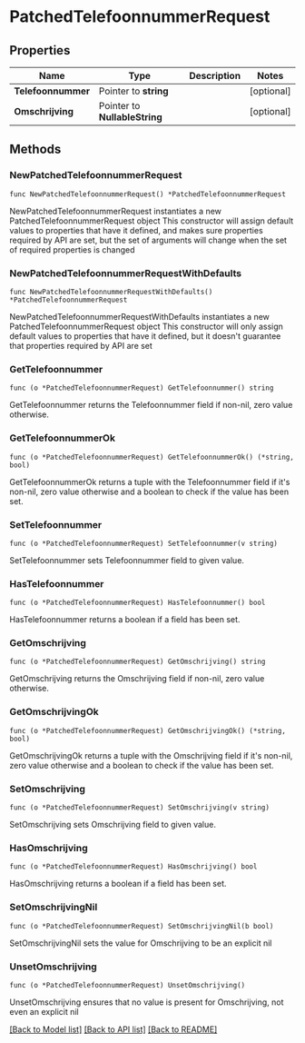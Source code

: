 # PatchedTelefoonnummerRequest

## Properties

Name | Type | Description | Notes
------------ | ------------- | ------------- | -------------
**Telefoonnummer** | Pointer to **string** |  | [optional] 
**Omschrijving** | Pointer to **NullableString** |  | [optional] 

## Methods

### NewPatchedTelefoonnummerRequest

`func NewPatchedTelefoonnummerRequest() *PatchedTelefoonnummerRequest`

NewPatchedTelefoonnummerRequest instantiates a new PatchedTelefoonnummerRequest object
This constructor will assign default values to properties that have it defined,
and makes sure properties required by API are set, but the set of arguments
will change when the set of required properties is changed

### NewPatchedTelefoonnummerRequestWithDefaults

`func NewPatchedTelefoonnummerRequestWithDefaults() *PatchedTelefoonnummerRequest`

NewPatchedTelefoonnummerRequestWithDefaults instantiates a new PatchedTelefoonnummerRequest object
This constructor will only assign default values to properties that have it defined,
but it doesn't guarantee that properties required by API are set

### GetTelefoonnummer

`func (o *PatchedTelefoonnummerRequest) GetTelefoonnummer() string`

GetTelefoonnummer returns the Telefoonnummer field if non-nil, zero value otherwise.

### GetTelefoonnummerOk

`func (o *PatchedTelefoonnummerRequest) GetTelefoonnummerOk() (*string, bool)`

GetTelefoonnummerOk returns a tuple with the Telefoonnummer field if it's non-nil, zero value otherwise
and a boolean to check if the value has been set.

### SetTelefoonnummer

`func (o *PatchedTelefoonnummerRequest) SetTelefoonnummer(v string)`

SetTelefoonnummer sets Telefoonnummer field to given value.

### HasTelefoonnummer

`func (o *PatchedTelefoonnummerRequest) HasTelefoonnummer() bool`

HasTelefoonnummer returns a boolean if a field has been set.

### GetOmschrijving

`func (o *PatchedTelefoonnummerRequest) GetOmschrijving() string`

GetOmschrijving returns the Omschrijving field if non-nil, zero value otherwise.

### GetOmschrijvingOk

`func (o *PatchedTelefoonnummerRequest) GetOmschrijvingOk() (*string, bool)`

GetOmschrijvingOk returns a tuple with the Omschrijving field if it's non-nil, zero value otherwise
and a boolean to check if the value has been set.

### SetOmschrijving

`func (o *PatchedTelefoonnummerRequest) SetOmschrijving(v string)`

SetOmschrijving sets Omschrijving field to given value.

### HasOmschrijving

`func (o *PatchedTelefoonnummerRequest) HasOmschrijving() bool`

HasOmschrijving returns a boolean if a field has been set.

### SetOmschrijvingNil

`func (o *PatchedTelefoonnummerRequest) SetOmschrijvingNil(b bool)`

 SetOmschrijvingNil sets the value for Omschrijving to be an explicit nil

### UnsetOmschrijving
`func (o *PatchedTelefoonnummerRequest) UnsetOmschrijving()`

UnsetOmschrijving ensures that no value is present for Omschrijving, not even an explicit nil

[[Back to Model list]](../README.md#documentation-for-models) [[Back to API list]](../README.md#documentation-for-api-endpoints) [[Back to README]](../README.md)


